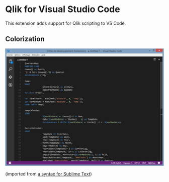 # Qlik for Visual Studio Code

This extension adds support for Qlik scripting to VS Code.

## Colorization 
![syntax](images/syntax.png)

(imported from [a syntax for Sublime Text](https://github.com/kmpm/sublime-qvs))